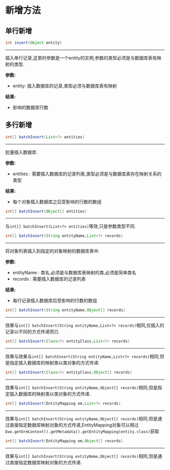 # 新增方法

## <a id="single_create"></a>单行新增

<!--sec data-title="insert(Object entity)" data-id="insert1" data-show=true ces-->

```java
int insert(Object entity)
```

------

插入单行记录,这里的参数是一个entity的实例,参数的类型必须是与数据库表有映射的类型.

**参数:**

* entity: 插入数据库的记录,类型必须与数据库表有映射

**结果:**

* 影响的数据库行数

<!--endsec-->

## <a id="multi_create"></a>多行新增

<!--sec data-title="batchInsert(List &lt; ? &gt; entities)" data-id="batchInsert1" data-show=true ces-->

```java
int[] batchInsert(List<?> entities)
```

------

批量插入数据库.

**参数:**

* entities : 需要插入数据库的记录列表,类型必须是与数据库表存在映射关系的类型

**结果:**

* 每个对象插入数据库之后受影响的行数的数组

<!--endsec-->

<!--sec data-title="batchInsert(Object[] entities)" data-id="batchInsert2" data-show=true ces-->

```java
int[] batchInsert(Object[] entities)
```

------

与`int[] batchInsert(List<?> entities)`等效,只是参数类型不同.

<!--endsec-->

<!--sec data-title="batchInsert(String entityName,List &lt; ? &gt; records)" data-id="batchInsert3" data-show=true ces-->

```java
int[] batchInsert(String entityName,List<?> records)
```

------

将对象列表插入到指定的对象映射的数据库表中.

**参数:**

* entityName : 类名,必须是与数据库表映射的类,必须是简单类名
* records : 需要插入数据库的记录列表

**结果:**

* 每行记录插入数据库后受影响的行数的数组

<!--endsec-->

<!--sec data-title="batchInsert(String entityName,Object[] records)" data-id="batchInsert4" data-show=true ces-->

```java
int[] batchInsert(String entityName,Object[] records)
```

------

效果与`int[] batchInsert(String entityName,List<?> records)`相同,仅插入的记录以不同的方式传递而已.

<!--endsec-->

<!--sec data-title="batchInsert(Class &lt; ? &gt; entityClass,List &lt; ? &gt; records)" data-id="batchInsert5" data-show=true ces-->

```java
int[] batchInsert(Class<?> entityClass,List<?> records)
```

------

效果与效果与`int[] batchInsert(String entityName,List<?> records)`相同,但是指定插入数据库的映射类以类对象的方式传递.

<!--endsec-->

<!--sec data-title="batchInsert(Class &lt; ? &gt; entityClass,Object[] records)" data-id="batchInsert6" data-show=true ces-->

```java
int[] batchInsert(Class<?> entityClass,Object[] records)
```

------

效果与`int[] batchInsert(String entityName,Object[] records)`相同,但是指定插入数据库的映射类以类对象的方式传递.

<!--endsec-->

<!--sec data-title="batchInsert(EntityMapping em,List &lt; ? &t; records)" data-id="batchInsert7" data-show=true ces-->

```java
int[] batchInsert(EntityMapping em,List<?> records)
```

------

效果与`int[] batchInsert(String entityName,Object[] records)`相同,但是通过直接指定数据库映射对象的方式传递,EntityMapping对象可以用过`Dao.getOrmContext().getMetadata().getEntityMapping(entity.class)`获取

<!--endsec-->

<!--sec data-title="batchInsert(EntityMapping em,Object[] records)" data-id="batchInsert8" data-show=true ces-->

```java
int[] batchInsert(EntityMapping em,Object[] records)
```

------

效果与`int[] batchInsert(String entityName,Object[] records)`相同,但是通过直接指定数据库映射对象的方式传递.

<!--endsec-->
